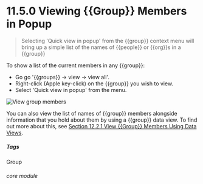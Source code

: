 # 11.5.0 Viewing {{Group}} Members in Popup

> Selecting 'Quick view in popup' from the {{group}} context menu will bring up a simple list of the names of {{people}} or {{org}}s in a {{group}} 

To show a list of the current members in any {{group}}:
- Go go '{{groups}} -> view -> view all'.
- Right-click (Apple key-click) on the {{group}} you wish to view.
- Select 'Quick view in popup' from the menu.
 
 
 ![View group members](106a.PNG)
 
You can also view the list of names of {{group}} members alongside information that you hold about them by using a {{group}} data view. To find out more about this, see [Section 12.2.1 View {{Group}} Members Using Data Views](/help/index/p/12/2/1).


##### Tags
Group

###### core module

